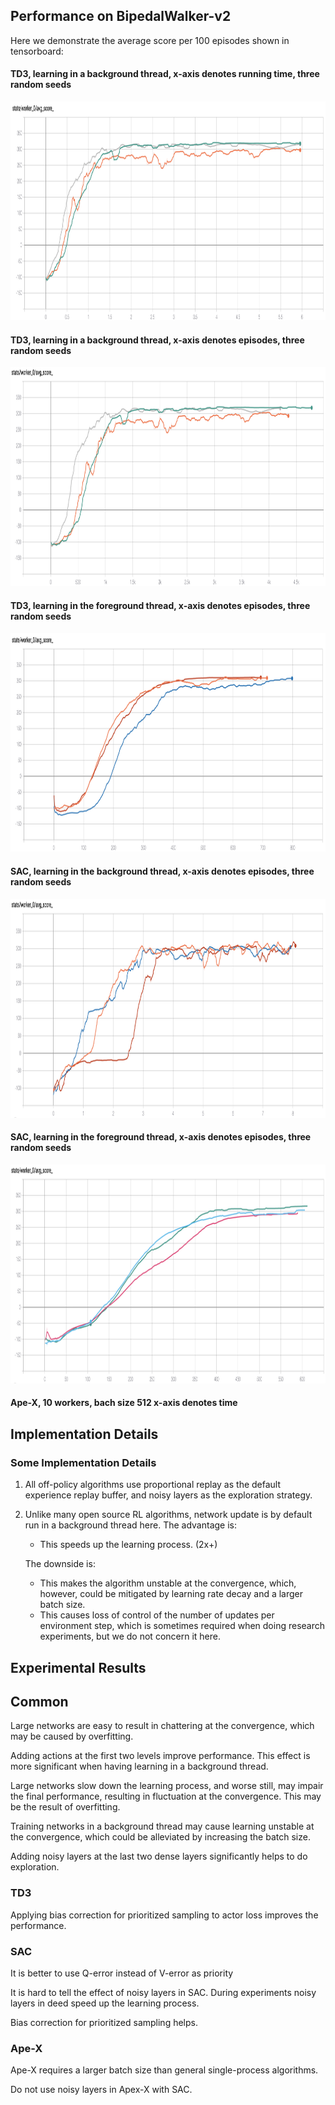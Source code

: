 ## Performance on BipedalWalker-v2

Here we demonstrate the average score per 100 episodes shown in tensorboard:

#### TD3, learning in a background thread, x-axis denotes running time, three random seeds

<p align="center">
<img src="/results/td3/back_time.png" alt="average score in tensorboard" height="350">
</p>

#### TD3, learning in a background thread, x-axis denotes episodes, three random seeds

<p align="center">
<img src="/results/td3/back_episode.png" alt="average score in tensorboard" height="350">
</p>

#### TD3, learning in the foreground thread, x-axis denotes episodes, three random seeds

<p align="center">
<img src="/results/td3/fore_episode.png" alt="average score in tensorboard" height="350">
</p>

#### SAC, learning in the background thread, x-axis denotes episodes, three random seeds

<p align="center">
<img src="/results/sac/back_time.png" alt="average score in tensorboard" height="350">
</p>

#### SAC, learning in the foreground thread, x-axis denotes episodes, three random seeds

<p align="center">
<img src="/results/sac/fore_episode.png" alt="average score in tensorboard" height="350">
</p>

#### Ape-X, 10 workers, bach size 512 x-axis denotes time
## Implementation Details

### Some Implementation Details

1. All off-policy algorithms use proportional replay as the default experience replay buffer, and noisy layers as the exploration strategy.

2. Unlike many open source RL algorithms, network update is by default run in a background thread here. 
    The advantage is:

    - This speeds up the learning process. (2x+)

    The downside is:

    - This makes the algorithm unstable at the convergence, which, however, could be mitigated by learning rate decay and a larger batch size.
    - This causes loss of control of the number of updates per environment step, which is sometimes required when doing research experiments, but we do not concern it here. 

## Experimental Results

## Common

Large networks are easy to result in chattering at the convergence, which may be caused by overfitting.

Adding actions at the first two levels improve performance. This effect is more significant when having learning in a background thread.

Large networks slow down the learning process, and worse still, may impair the final performance, resulting in fluctuation at the convergence. This may be the result of overfitting.

Training networks in a background thread may cause learning unstable at the convergence, which could be alleviated by increasing the batch size.

Adding noisy layers at the last two dense layers significantly helps to do exploration.

### TD3

Applying bias correction for prioritized sampling to actor loss improves the performance.

### SAC

It is better to use Q-error instead of V-error as priority

It is hard to tell the effect of noisy layers in SAC. During experiments noisy layers in deed speed up the learning process. 

Bias correction for prioritized sampling helps.

### Ape-X

Ape-X requires a larger batch size than general single-process algorithms.

Do not use noisy layers in Apex-X with SAC.